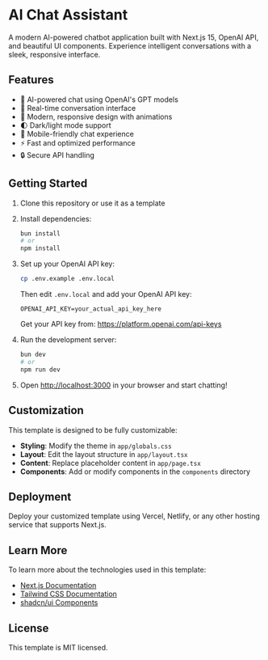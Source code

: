 # AI Chat Assistant

A modern AI-powered chatbot application built with Next.js 15, OpenAI API, and beautiful UI components. Experience intelligent conversations with a sleek, responsive interface.

## Features

- 🤖 AI-powered chat using OpenAI's GPT models
- 💬 Real-time conversation interface
- 🎨 Modern, responsive design with animations
- 🌓 Dark/light mode support
- 📱 Mobile-friendly chat experience
- ⚡ Fast and optimized performance
- 🔒 Secure API handling

## Getting Started

1. Clone this repository or use it as a template
2. Install dependencies:
   ```bash
   bun install
   # or
   npm install
   ```

3. Set up your OpenAI API key:
   ```bash
   cp .env.example .env.local
   ```
   Then edit `.env.local` and add your OpenAI API key:
   ```
   OPENAI_API_KEY=your_actual_api_key_here
   ```
   Get your API key from: https://platform.openai.com/api-keys

4. Run the development server:
   ```bash
   bun dev
   # or
   npm run dev
   ```

5. Open [http://localhost:3000](http://localhost:3000) in your browser and start chatting!

## Customization

This template is designed to be fully customizable:

- **Styling**: Modify the theme in `app/globals.css`
- **Layout**: Edit the layout structure in `app/layout.tsx`
- **Content**: Replace placeholder content in `app/page.tsx`
- **Components**: Add or modify components in the `components` directory

## Deployment

Deploy your customized template using Vercel, Netlify, or any other hosting service that supports Next.js.

## Learn More

To learn more about the technologies used in this template:

- [Next.js Documentation](https://nextjs.org/docs)
- [Tailwind CSS Documentation](https://tailwindcss.com/docs)
- [shadcn/ui Components](https://ui.shadcn.com)

## License

This template is MIT licensed.


